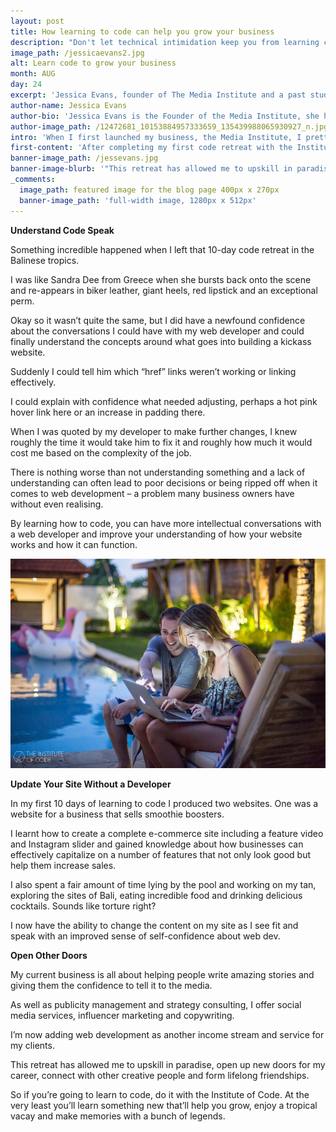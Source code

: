 ```yaml
---
layout: post
title: How learning to code can help you grow your business
description: "Don't let technical intimidation keep you from learning coding. Not only can it improve your job prospects, but upskilling in HTML + CSS allows you to update your site without a developer and understand code speak."
image_path: /jessicaevans2.jpg
alt: Learn code to grow your business
month: AUG
day: 24
excerpt: 'Jessica Evans, founder of The Media Institute and a past student of IOC, shares how learning the essentials of web development has improved various areas of her business.'
author-name: Jessica Evans
author-bio: 'Jessica Evans is the Founder of the Media Institute, she helps businesses tell incredible stories and gain media attention without needing a PR agency. For further information head to the website www.mediainstitute.com.au'
author-image_path: /12472681_10153884957333659_135439988065930927_n.jpg
intro: 'When I first launched my business, the Media Institute, I pretty much had the web skills of a monkey. In fact a monkey probably had better web skills than me; my skills didn’t exist whatsoever. As a former journalist I’ve always been good with words, that’s my thing. Tech skills, not so much. I didn’t know the difference between HTML and CSS and thought JavaScript had something to do with coffee produced from an Indonesian jungle.'
first-content: 'After completing my first code retreat with the Institute of Code however, things started to change. And while I’m no tech expert, I’ve learnt some incredible skills that have helped me expand my client offering and understand my website, and this has all led to new ventures and opportunities. So here are my thoughts on how learning to code can help you improve and grow your business tenfold.'
banner-image_path: /jessevans.jpg
banner-image-blurb: '"This retreat has allowed me to upskill in paradise, open up new doors for my career, connect with other creative people and form lifelong friendships."'
_comments:
  image_path: featured image for the blog page 400px x 270px
  banner-image_path: 'full-width image, 1280px x 512px'
---
```



**Understand Code Speak**

Something incredible happened when I left that 10-day code retreat in the Balinese tropics.

I was like Sandra Dee from Greece when she bursts back onto the scene and re-appears in biker leather, giant heels, red lipstick and an exceptional perm.

Okay so it wasn’t quite the same, but I did have a newfound confidence about the conversations I could have with my web developer and could finally understand the concepts around what goes into building a kickass website.

Suddenly I could tell him which “href” links weren’t working or linking effectively.

I could explain with confidence what needed adjusting, perhaps a hot pink hover link here or an increase in padding there.

When I was quoted by my developer to make further changes, I knew roughly the time it would take him to fix it and roughly how much it would cost me based on the complexity of the job.

There is nothing worse than not understanding something and a lack of understanding can often lead to poor decisions or being ripped off when it comes to web development – a problem many business owners have without even realising.

By learning how to code, you can have more intellectual conversations with a web developer and improve your understanding of how your website works and how it can function.

![](/uploads/versions/jessevansblog---x----940-626x---.jpg)

**Update Your Site Without a Developer**

In my first 10 days of learning to code I produced two websites. One was a website for a business that sells smoothie boosters.

I learnt how to create a complete e-commerce site including a feature video and Instagram slider and gained knowledge about how businesses can effectively capitalize on a number of features that not only look good but help them increase sales.

I also spent a fair amount of time lying by the pool and working on my tan, exploring the sites of Bali, eating incredible food and drinking delicious cocktails. Sounds like torture right?

I now have the ability to change the content on my site as I see fit and speak with an improved sense of self-confidence about web dev.

**Open Other Doors**

My current business is all about helping people write amazing stories and giving them the confidence to tell it to the media.

As well as publicity management and strategy consulting, I offer social media services, influencer marketing and copywriting.

I’m now adding web development as another income stream and service for my clients.

This retreat has allowed me to upskill in paradise, open up new doors for my career, connect with other creative people and form lifelong friendships.

So if you’re going to learn to code, do it with the Institute of Code. At the very least you’ll learn something new that’ll help you grow, enjoy a tropical vacay and make memories with a bunch of legends.